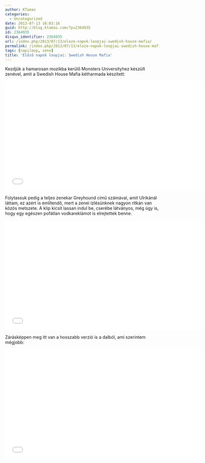 ```yaml
---
author: KTamas
categories:
  - Uncategorized
date: 2013-07-13 16:03:16
guid: http://blog.ktamas.com/?p=2364935
id: 2364935
disqus_identifier: 2364935
url: /index.php/2013/07/13/elozo-napok-loopjai-swedish-house-mafia/
permalink: /index.php/2013/07/13/elozo-napok-loopjai-swedish-house-mafia/
tags: [napiloop, zene]
title: 'Előző napok loopjai: Swedish House Mafia'
---
```


Kezdjük a hamarosan mozikba kerülő Monsters Universityhez készült zenével, amit a Swedish House Mafia kétharmada készített:

<p><iframe width="640" height="360" src="//www.youtube.com/embed/hSy1agqhI7I?rel=0" frameborder="0" allowfullscreen=""></iframe></p>

Folytassuk pedig a teljes zenekar Greyhound című számával, amit Ulrikánál láttam, ez azért is említendő, mert a zenei izlésünknek nagyon ritkán van közös metszete. A klip kicsit lassan indul be, cserébe látványos, még úgy is, hogy egy egészen pofátlan vodkareklámot is elrejtettek benne.

<p><iframe width="640" height="360" src="//www.youtube.com/embed/PDboaDrHGbA?rel=0" frameborder="0" allowfullscreen=""></iframe></p>

Zárásképpen meg itt van a hosszabb verzió is a dalból, ami szerintem mégjobb:

<p><iframe width="640" height="360" src="//www.youtube.com/embed/f3XlIQ5pmdQ?rel=0" frameborder="0" allowfullscreen=""></iframe></p>
